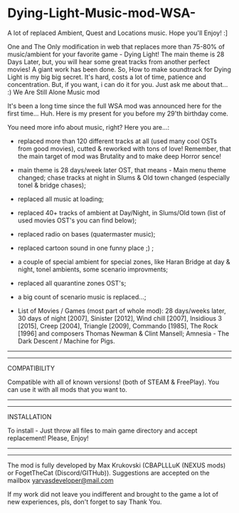 # Dying-Light-Music-mod-WSA-
A lot of replaced Ambient, Quest and Locations music. Hope you'll Enjoy! :]
 
 One and The Only modification in web that replaces more than 75-80% of music/ambient for your favorite game - Dying Light! The main theme is 28 Days Later, but, you will hear some great tracks from another perfect movies!
 A giant work has been done. So, How to make soundtrack for Dying Light is my big big secret. It's hard, costs a lot of time, patience and concentration. But, if you want, i can do it for you. Just ask me about that... :)
We Are Still Alone Music mod


It's been a long time since the full WSA mod was announced here for the first time... Huh. Here is my present for you before my 29'th birthday come.


You need more info about music, right? Here you are...:


 - replaced more than 120 different tracks at all (used many cool OSTs from good movies), cutted & reworked with tons of love! Remember, that the main target of mod was Brutality and to make deep Horror sence!

 - main theme is 28 days/week later OST, that means - Main menu theme changed; chase tracks at night in Slums & Old town changed (especially tonel & bridge chases);

 - replaced all music at loading;

 - replaced 40+ tracks of ambient at Day/Night, in Slums/Old town (list of used movies OST's you can find below);

 - replaced radio on bases (quatermaster music);

 - replaced cartoon sound in one funny place ;) ;

 - a couple of special ambient for special zones, like Haran Bridge at day & night, tonel ambients, some scenario improvments;

 - replaced all quarantine zones OST's;

 - a big count of scenario music is replaced...;

 - List of Movies / Games (most part of whole mod):
28 days/weeks later, 30 days of night [2007], Sinister [2012], Wind chill [2007], Insidious 3 [2015], Creep [2004], Triangle [2009], Commando [1985], The Rock [1996] and composers Thomas Newman & Clint Mansell; Amnesia - The Dark Descent / Machine for Pigs.

-----------------------------------------------------------------------------------------------------------------------------------------------------------------------
***********************************************************************************************************************************************************
COMPATIBILITY


Compatible with all of known versions! (both of STEAM & FreePlay). You can use it with all mods that you want to.


-----------------------------------------------------------------------------------------------------------------------------------------------------------------------
***************************************************************************************************************************************************************
INSTALLATION


To install - Just throw all files to main game directory and accept replacement! Please, Enjoy!


-----------------------------------------------------------------------------------------------------------------------------------------------------------------------
***************************************************************************************************************************************************************

The mod is fully developed by Max Krukovski (CBAPLLLuK (NEXUS mods) or FogetTheCat (Discord/GITHub)). Suggestions are accepted on the mailbox yarvasdeveloper@mail.com 

If my work did not leave you indifferent and brought to the game a lot of new experiences, pls, don't forget to say Thank You.
